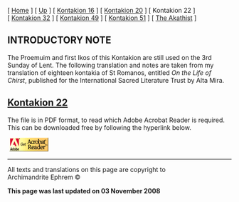 \[ [Home](index.md) \] \[ [Up](romanos.md) \]
\[ [Kontakion 16](kontak16.md) \]
\[ [Kontakion 20](kontakion_20.md) \] \[ Kontakion 22 \]
\[ [Kontakion 32](kontakion_32.md) \]
\[ [Kontakion 49](kontakion_49.md) \]
\[ [Kontakion 51](kontakion_51.md) \] \[ [The Akathist](akath.md) \]

## INTRODUCTORY NOTE

The Proemuim and first Ikos of this Kontakion are still used on the 3rd
Sunday of Lent. The following translation and notes are taken from my
translation of eighteen kontakia of St Romanos, entitled *On the Life of
Chirst*, published for the International Sacred Literature Trust by Alta
Mira.

## [Kontakion 22](ROMK22.pdf)

The file is in PDF format, to read which Adobe Acrobat Reader is
required. This can be downloaded free by following the hyperlink below.

 [![](getacro.gif)](http://www.adobe.com)

-----

All texts and translations on this page are copyright to  
Archimandrite Ephrem ©

**This page was last updated on 03 November 2008**

